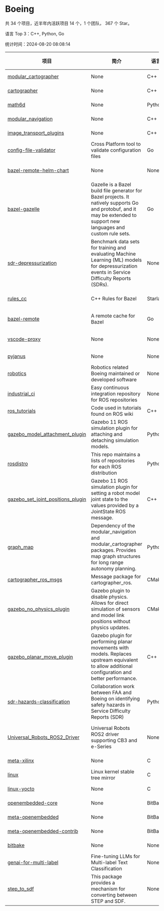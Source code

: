 # Boeing

共 34 个项目，近半年内活跃项目 14 个，1 个团队， 367 个 Star。

语言 Top 3：C++, Python, Go

统计时间：2024-08-20 08:08:14

| 项目 | 简介 | 语言 | Star 数 | 协议 | 创建时间 | 最后更新时间 | 最后提交时间 |
| --- | --- | --- | --- | --- | --- | --- | --- |
| [modular_cartographer](https://github.com/Boeing/modular_cartographer) | None | C++ | 10 | Other | 2020-11-23 | 2024-07-01 | 2023-11-24 |
| [cartographer](https://github.com/Boeing/cartographer) | None | C++ | 23 | Other | 2020-11-23 | 2024-06-08 | 2023-11-24 |
| [math6d](https://github.com/Boeing/math6d) | None | Python | 4 | Other | 2020-11-24 | 2024-01-19 | 2020-11-24 |
| [modular_navigation](https://github.com/Boeing/modular_navigation) | None | C++ | 8 | Other | 2020-11-24 | 2024-01-19 | 2023-11-24 |
| [image_transport_plugins](https://github.com/Boeing/image_transport_plugins) | None | C++ | 2 | Other | 2021-06-17 | 2024-01-19 | 2021-06-17 |
| [config-file-validator](https://github.com/Boeing/config-file-validator) | Cross Platform tool to validate configuration files | Go | 311 | Apache License 2.0 | 2022-12-06 | 2024-08-19 | 2024-08-16 |
| [bazel-remote-helm-chart](https://github.com/Boeing/bazel-remote-helm-chart) | None | None | 1 | Apache License 2.0 | 2023-02-20 | 2023-05-03 | 2023-03-28 |
| [bazel-gazelle](https://github.com/Boeing/bazel-gazelle) | Gazelle is a Bazel build file generator for Bazel projects. It natively supports Go and protobuf, and it may be extended to support new languages and custom rule sets. | Go | 0 | Apache License 2.0 | 2023-05-19 | 2023-06-01 | 2023-10-24 |
| [sdr-depressurization](https://github.com/Boeing/sdr-depressurization) | Benchmark data sets for training and evaluating Machine Learning (ML) models for depressurization events in Service Difficulty Reports (SDRs).  | None | 0 | MIT License | 2023-05-19 | 2023-05-19 | 2024-02-01 |
| [rules_cc](https://github.com/Boeing/rules_cc) | C++ Rules for Bazel | Starlark | 0 | Apache License 2.0 | 2023-07-26 | 2023-10-24 | 2023-10-24 |
| [bazel-remote](https://github.com/Boeing/bazel-remote) | A remote cache for Bazel | Go | 0 | Apache License 2.0 | 2023-07-27 | 2023-10-24 | 2023-10-24 |
| [vscode-proxy](https://github.com/Boeing/vscode-proxy) | None | None | 0 | Apache License 2.0 | 2023-08-14 | 2023-08-14 | 2023-08-14 |
| [pyjanus](https://github.com/Boeing/pyjanus) | None | None | 0 | MIT License | 2023-08-16 | 2023-08-16 | 2023-08-16 |
| [robotics](https://github.com/Boeing/robotics) | Robotics related Boeing maintained or developed software | None | 0 | - | 2023-09-18 | 2024-07-30 | 2024-07-30 |
| [industrial_ci](https://github.com/Boeing/industrial_ci) | Easy continuous integration repository for ROS repositories | None | 0 | Apache License 2.0 | 2023-10-12 | 2024-01-19 | 2023-09-06 |
| [ros_tutorials](https://github.com/Boeing/ros_tutorials) | Code used in tutorials found on ROS wiki | C++ | 0 | - | 2023-10-12 | 2024-01-19 | 2023-10-12 |
| [gazebo_model_attachment_plugin](https://github.com/Boeing/gazebo_model_attachment_plugin) | Gazebo 11 ROS simulation plugin for attaching and detaching simulation models. | Python | 0 | Apache License 2.0 | 2023-10-12 | 2023-10-19 | 2024-01-18 |
| [rosdistro](https://github.com/Boeing/rosdistro) | This repo maintains a lists of repositories for each ROS distribution | Python | 0 | Other | 2023-10-16 | 2024-01-19 | 2024-02-22 |
| [gazebo_set_joint_positions_plugin](https://github.com/Boeing/gazebo_set_joint_positions_plugin) | Gazebo 11 ROS simulation plugin for setting a robot model joint state to the values provided by a JointState ROS message. | C++ | 2 | Apache License 2.0 | 2023-11-10 | 2024-05-23 | 2024-04-03 |
| [graph_map](https://github.com/Boeing/graph_map) | Dependency of the modular_navigation and modular_cartographer packages. Provides map graph structures for long range autonomy planning.  | Python | 1 | Other | 2023-11-23 | 2024-01-19 | 2023-11-24 |
| [cartographer_ros_msgs](https://github.com/Boeing/cartographer_ros_msgs) | Message package for cartographer_ros. | CMake | 0 | Other | 2023-11-24 | 2024-01-19 | 2023-11-24 |
| [gazebo_no_physics_plugin](https://github.com/Boeing/gazebo_no_physics_plugin) | Gazebo plugin to disable physics. Allows for direct simulation of sensors and model link positions without physics updates. | CMake | 1 | Apache License 2.0 | 2023-11-24 | 2024-03-17 | 2024-02-21 |
| [gazebo_planar_move_plugin](https://github.com/Boeing/gazebo_planar_move_plugin) | Gazebo plugin for performing planar movements with models. Replaces upstream equivalent to allow additional configuration and better performance. | C++ | 1 | Apache License 2.0 | 2023-11-24 | 2024-04-03 | 2024-04-03 |
| [sdr-hazards-classification](https://github.com/Boeing/sdr-hazards-classification) | Collaboration work between FAA and Boeing on identifying safety hazards in Service Difficulty Reports (SDR) | Python | 2 | MIT License | 2023-12-11 | 2024-05-21 | 2024-05-21 |
| [Universal_Robots_ROS2_Driver](https://github.com/Boeing/Universal_Robots_ROS2_Driver) | Universal Robots ROS2 driver supporting CB3 and e-Series | None | 0 | BSD 3-Clause "New" or "Revised" License | 2024-01-23 | 2024-01-23 | 2024-01-17 |
| [meta-xilinx](https://github.com/Boeing/meta-xilinx) | None | C | 0 | MIT License | 2024-04-22 | 2024-07-09 | 2024-07-09 |
| [linux](https://github.com/Boeing/linux) | Linux kernel stable tree mirror | C | 0 | Other | 2024-04-22 | 2024-07-08 | 2024-08-19 |
| [linux-yocto](https://github.com/Boeing/linux-yocto) | None | C | 0 | Other | 2024-04-22 | 2024-07-09 | 2024-08-20 |
| [openembedded-core](https://github.com/Boeing/openembedded-core) | None | BitBake | 1 | Other | 2024-04-22 | 2024-07-29 | 2024-08-19 |
| [meta-openembedded](https://github.com/Boeing/meta-openembedded) | None | BitBake | 0 | MIT License | 2024-04-22 | 2024-07-09 | 2024-08-19 |
| [meta-openembedded-contrib](https://github.com/Boeing/meta-openembedded-contrib) | None | BitBake | 0 | MIT License | 2024-04-22 | 2024-07-09 | 2024-08-19 |
| [bitbake](https://github.com/Boeing/bitbake) | None | None | 0 | - | 2024-04-22 | 2024-07-09 | 2024-08-15 |
| [genai-for-multi-label](https://github.com/Boeing/genai-for-multi-label) | Fine-tuning LLMs for Multi-label Text Classification | None | 0 | - | 2024-07-01 | 2024-07-01 | 2024-07-01 |
| [step_to_sdf](https://github.com/Boeing/step_to_sdf) | This package provides a mechanism for converting between STEP and SDF. | None | 0 | - | 2024-08-12 | 2024-08-12 | 2024-08-12 |
